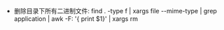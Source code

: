 
+ 删除目录下所有二进制文件: find . -type f  | xargs file --mime-type  | grep application | awk -F: '{ print $1}' | xargs rm

